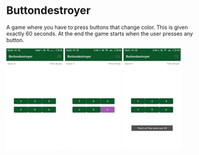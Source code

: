 # Buttondestroyer
A game where you have to press buttons that change color. This is given exactly 60 seconds. At the end the game starts when the user presses any button.

<p float="left">
  <img src="screenshots/S10516-180008.jpg" width="30%">
  <img src="screenshots/S10516-180021.jpg" width="30%">
  <img src="screenshots/S10516-180113.jpg" width="30%">
</p>
